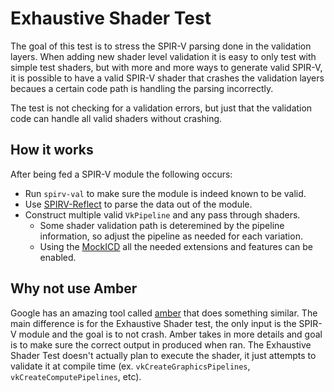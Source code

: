 # Exhaustive Shader Test

The goal of this test is to stress the SPIR-V parsing done in the validation layers. When adding new shader level validation it is easy to only test with simple test shaders, but with more and more ways to generate valid SPIR-V, it is possible to have a valid SPIR-V shader that crashes the validation layers becaues a certain code path is handling the parsing incorrectly.

The test is not checking for a validation errors, but just that the validation code can handle all valid shaders without crashing.

## How it works

After being fed a SPIR-V module the following occurs:

- Run `spirv-val` to make sure the module is indeed known to be valid.
- Use [SPIRV-Reflect](https://github.com/KhronosGroup/SPIRV-Reflect) to parse the data out of the module.
- Construct multiple valid `VkPipeline` and any pass through shaders.
    - Some shader validation path is deteremined by the pipeline information, so adjust the pipeline as needed for each variation.
    - Using the [MockICD](https://github.com/KhronosGroup/Vulkan-Tools/tree/master/icd) all the needed extensions and features can be enabled.

## Why not use Amber

Google has an amazing tool called [amber](https://github.com/google/amber) that does something similar. The main difference is for the Exhaustive Shader test, the only input is the SPIR-V module and the goal is to not crash. Amber takes in more details and goal is to make sure the correct output in produced when ran. The Exhaustive Shader Test doesn't actually plan to execute the shader, it just attempts to validate it at compile time (ex. `vkCreateGraphicsPipelines`, `vkCreateComputePipelines`, etc).